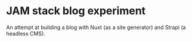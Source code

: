 # JAM stack blog experiment
An attempt at building a blog with Nuxt (as a site generator) and Strapi (a headless CMS).
